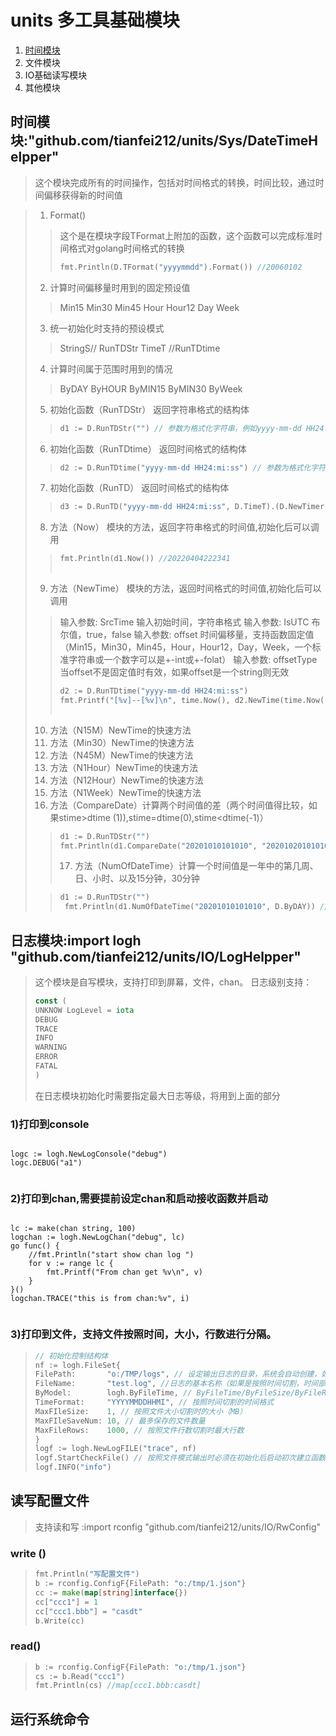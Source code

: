 # units 多工具基础模块

1. [时间模块](https://)
2. 文件模块
3. IO基础读写模块
4. 其他模块

## 时间模块:"github.com/tianfei212/units/Sys/DateTimeHelpper"

> 这个模块完成所有的时间操作，包括对时间格式的转换，时间比较，通过时间偏移获得新的时间值

> 1. Format()
>
>> 这个是在模块字段TFormat上附加的函数，这个函数可以完成标准时间格式对golang时间格式的转换
>>
>> ```go
>> fmt.Println(D.TFormat("yyyymmdd").Format()) //20060102
>> ```
>>
>
> 2. 计算时间偏移量时用到的固定预设值
>
>> Min15
>> Min30
>> Min45
>> Hour
>> Hour12
>> Day
>> Week
>>
>
> 3. 统一初始化时支持的预设模式
>
>> StringS// RunTDStr
>> TimeT //RunTDtime
>>
>
> 4. 计算时间属于范围时用到的情况
>
>> ByDAY
>> ByHOUR
>> ByMIN15
>> ByMIN30
>> ByWeek
>>
>
> 5. 初始化函数（RunTDStr） 返回字符串格式的结构体
>
>> ```go
>> d1 := D.RunTDStr("") // 参数为格式化字符串，例如yyyy-mm-dd HH24:mi:ss
>> ```
>>
>
> 6. 初始化函数（RunTDtime） 返回时间格式的结构体
>
>> ```go
>> d2 := D.RunTDtime("yyyy-mm-dd HH24:mi:ss") // 参数为格式化字符串，例如yyyy-mm-dd HH24:mi:ss
>> ```
>>
>
> 7. 初始化函数（RunTD） 返回时间格式的结构体
>
>> ```go
>> d3 := D.RunTD("yyyy-mm-dd HH24:mi:ss", D.TimeT).(D.NewTimer) // 参数为格式化字符串，例如yyyy-mm-dd HH24:mi:ss
>> ```
>>
>
> 8. 方法（Now） 模块的方法，返回字符串格式的时间值,初始化后可以调用
>
>> ```go
>> fmt.Println(d1.Now()) //20220404222341
>>  
>> ```
>>
>
> 9. 方法（NewTime） 模块的方法，返回时间格式的时间值,初始化后可以调用
>
>> 输入参数: SrcTime 输入初始时间，字符串格式
>> 输入参数: IsUTC 布尔值，true，false
>> 输入参数: offset 时间偏移量，支持函数固定值（Min15，Min30，Min45，Hour，Hour12，Day，Week，一个标准字符串或一个数字可以是+-int或+-folat）
>> 输入参数: offsetType 当offset不是固定值时有效，如果offset是一个string则无效
>>
>> ```go
>> d2 := D.RunTDtime("yyyy-mm-dd HH24:mi:ss")
>> fmt.Printf("[%v]--[%v]\n", time.Now(), d2.NewTime(time.Now(), false, D.Min45, "hour"))
>>  
>> ```
>>
>
> 10. 方法（N15M）NewTime的快速方法
> 11. 方法（Min30）NewTime的快速方法
> 12. 方法（N45M）NewTime的快速方法
> 13. 方法（N1Hour）NewTime的快速方法
> 14. 方法（N12Hour）NewTime的快速方法
> 15. 方法（N1Week）NewTime的快速方法
> 16. 方法（CompareDate）计算两个时间值的差（两个时间值得比较，如果stime>dtime (1)),stime=dtime(0),stime<dtime(-1)）
>
>> ```go
>> d1 := D.RunTDStr("")
>> fmt.Println(d1.CompareDate("20201010101010", "20201020101010"))// -1  
>> ```
>> 17. 方法（NumOfDateTime）计算一个时间值是一年中的第几周、日、小时、以及15分钟，30分钟
>>
>
>> ```go
>> d1 := D.RunTDStr("")
>>  fmt.Println(d1.NumOfDateTime("20201010101010", D.ByDAY)) //Day_284
>> ```
>>
## 日志模块:import logh "github.com/tianfei212/units/IO/LogHelpper"
 >这个模块是自写模块，支持打印到屏幕，文件，chan。 
 日志级别支持：
 >```go
> const (
 > UNKNOW LogLevel = iota
 > DEBUG
 > TRACE
 > INFO
 > WARNING
 > ERROR
 > FATAL
 > )
> ```
> 在日志模块初始化时需要指定最大日志等级，将用到上面的部分
### 1)打印到console
>```go
	logc := logh.NewLogConsole("debug")
	logc.DEBUG("a1")
>```
### 2)打印到chan,需要提前设定chan和启动接收函数并启动
> ```go
    lc := make(chan string, 100)
	logchan := logh.NewLogChan("debug", lc)
	go func() {
		//fmt.Println("start show chan log ")
		for v := range lc {
			fmt.Printf("From chan get %v\n", v)
		}
	}()
    logchan.TRACE("this is from chan:%v", i)
>```
### 3)打印到文件，支持文件按照时间，大小，行数进行分隔。
> ```go
>// 初始化控制结构体
> nf := logh.FileSet{
> FilePath:       "o:/TMP/logs", // 设定输出日志的目录，系统会自动创建，如果不存在
> FileName:       "test.log", //日志的基本名称（如果是按照时间切割，时间部分会在文件名前）
> ByModel:        logh.ByFileTime, // ByFileTime/ByFileSize/ByFileRows 
> TimeFormat:     "YYYYMMDDHHMI", // 按照时间切割的时间格式
> MaxFIleSize:    1, // 按照文件大小切割时的大小（MB）
> MaxFIleSaveNum: 10, // 最多保存的文件数量
> MaxFileRows:    1000, // 按照文件行数切割时最大行数
> }
> logf := logh.NewLogFILE("trace", nf)
> logf.StartCheckFile() // 按照文件模式输出时必须在初始化后启动初次建立函数
> logf.INFO("info")
> ```
## 读写配置文件
> 支持读和写 :import rconfig "github.com/tianfei212/units/IO/RwConfig"
### write ()
> ```go
> fmt.Println("写配置文件")
> b := rconfig.ConfigF{FilePath: "o:/tmp/1.json"}
> cc := make(map[string]interface{})
> cc["ccc1"] = 1
> cc["ccc1.bbb"] = "casdt"
> b.Write(cc)
>```
### read()
> ```go
> b := rconfig.ConfigF{FilePath: "o:/tmp/1.json"}
> cs := b.Read("ccc1")
> fmt.Println(cs) //map[ccc1.bbb:casdt]
> ```
## 运行系统命令